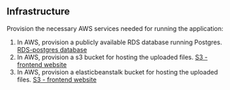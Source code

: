 ## Infrastructure

Provision the necessary AWS services needed for running the application:

1. In AWS, provision a publicly available RDS database running Postgres. [RDS-postgres database](database-3.cbbhykvzmbuz.us-east-1.rds.amazonaws.com)
2. In AWS, provision a s3 bucket for hosting the uploaded files. [S3 - frontend website](http://cupcake1234.s3-website-us-east-1.amazonaws.com/)
3. In AWS, provision a elasticbeanstalk bucket for hosting the uploaded files. [S3 - frontend website](http://hostingfullstack.eba-my9zsidh.us-east-1.elasticbeanstalk.com/)

